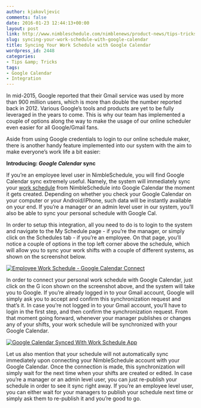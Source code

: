 ```yaml
---
author: kjakovljevic
comments: false
date: 2016-01-23 12:44:13+00:00
layout: post
link: http://www.nimbleschedule.com/nimblenews/product-news/tips-tricks/syncing-your-work-schedule-with-google-calendar/
slug: syncing-your-work-schedule-with-google-calendar
title: Syncing Your Work Schedule with Google Calendar
wordpress_id: 2448
categories:
- Tips &amp; Tricks
tags:
- Google Calendar
- Integration
---
```


In mid-2015, Google reported that their Gmail service was used by more than 900 million users, which is more than double the number reported back in 2012. Various Google’s tools and products are yet to be fully leveraged in the years to come. This is why our team has implemented a couple of options along the way to make the usage of our online scheduler even easier for all Google/Gmail fans.

Aside from using Google credentials to login to our online schedule maker, there is another handy feature implemented into our system with the aim to make everyone’s work life a bit easier: 

**Introducing: _Google Calendar_ sync**

If you’re an employee level user in NimbleSchedule, you will find Google Calendar sync extremely useful. Namely, the system will immediately sync your [work schedule](http://www.nimbleschedule.com/nimblenews/product-news/tips-tricks/online-schedule-maker-manage-your-staff-work-schedule-easily/) from NimbleSchedule into Google Calendar the moment it gets created. Depending on whether you check your Google Calendar on your computer or your Android/iPhone, such data will be instantly available on your end. If you’re a manager or an admin level user in our system, you’ll also be able to sync your personal schedule with Google Cal.

In order to setup this integration, all you need to do is to login to the system and navigate to the My Schedule page - if you’re the manager, or simply click on the Schedules tab - if you’re an employee. On that page, you’ll notice a couple of options in the top left corner above the schedule, which will allow you to sync your work shifts with a couple of different systems, as shown on the screenshot below.

[![Employee Work Schedule - Google Calendar Connect](http://www.nimbleschedule.com/wp-content/uploads/2016/01/Google-Calendar-Connect-thumb.jpg)](http://www.nimbleschedule.com/wp-content/uploads/2016/01/Google-Calendar-Connect.jpg)  
  
  


In order to connect your personal work schedule with Google Calendar, just click on the G icon shown on the screenshot above, and the system will take you to Google. If you’re already logged in to your Gmail account, Google will simply ask you to accept and confirm this synchronization request and that’s it. In case you’re not logged in to your Gmail account, you’ll have to login in the first step, and then confirm the synchronization request. From that moment going forward, whenever your manager publishes or changes any of your shifts, your work schedule will be synchronized with your Google Calendar.

[![Google Calendar Synced With Work Schedule App](http://www.nimbleschedule.com/wp-content/uploads/2016/01/Google-Calendar-JosephPerry-thumb.jpg)](http://www.nimbleschedule.com/wp-content/uploads/2016/01/Google-Calendar-JosephPerry.jpg)  
  
  


Let us also mention that your schedule will not automatically sync immediately upon connecting your NimbleSchedule account with your Google Calendar. Once the connection is made, this synchronization will simply wait for the next time when your shifts are created or edited. In case you’re a manager or an admin level user, you can just re-publish your schedule in order to see it sync right away. If you’re an employee level user, you can either wait for your managers to publish your schedule next time or simply ask them to re-publish it and you’re good to go.

